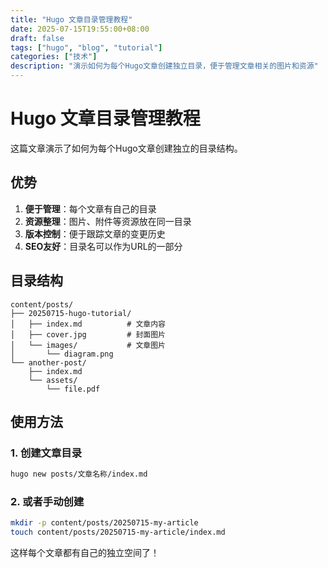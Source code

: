 ```yaml
---
title: "Hugo 文章目录管理教程"
date: 2025-07-15T19:55:00+08:00
draft: false
tags: ["hugo", "blog", "tutorial"]
categories: ["技术"]
description: "演示如何为每个Hugo文章创建独立目录，便于管理文章相关的图片和资源"
---
```


# Hugo 文章目录管理教程

这篇文章演示了如何为每个Hugo文章创建独立的目录结构。

## 优势

1. **便于管理**：每个文章有自己的目录
2. **资源整理**：图片、附件等资源放在同一目录
3. **版本控制**：便于跟踪文章的变更历史
4. **SEO友好**：目录名可以作为URL的一部分

## 目录结构

```
content/posts/
├── 20250715-hugo-tutorial/
│   ├── index.md          # 文章内容
│   ├── cover.jpg         # 封面图片
│   └── images/           # 文章图片
│       └── diagram.png
└── another-post/
    ├── index.md
    └── assets/
        └── file.pdf
```

## 使用方法

### 1. 创建文章目录
```bash
hugo new posts/文章名称/index.md
```

### 2. 或者手动创建
```bash
mkdir -p content/posts/20250715-my-article
touch content/posts/20250715-my-article/index.md
```

这样每个文章都有自己的独立空间了！